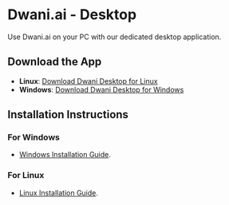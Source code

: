 # Dwani.ai - Desktop

Use Dwani.ai on your PC with our dedicated desktop application. 

## Download the App

- **Linux**: [Download Dwani Desktop for Linux](https://github.com/dwani-ai/dwani-desktop/releases/download/v0.0.2/dwani-desktop-0.0.2.AppImage)
- **Windows**: [Download Dwani Desktop for Windows](https://github.com/dwani-ai/dwani-desktop/releases/download/v0.0.2/dwani-desktop.Setup.0.0.2.exe)

## Installation Instructions

### For Windows
  -  [Windows Installation Guide](windows_installation.md).

### For Linux
  - [Linux Installation Guide](linux_installation.md).

<!-- 
- For Local Server 
---
```bash
./build/bin/llama-server -hf ggml-org/gemma-3-4b-it-GGUF --host 0.0.0.0 --port 18888 --n-gpu-layers 99 --ctx-size 8192 --alias gemma3


run discovery server at 18889 

sudo apt-get update
sudo apt-get install poppler-utils -y

git clone https://github.com/dwani-ai/discovery.git

cd discovery

python3.10 -m venv venv
source venv/bin/activate

pip install -r server-requirements.txt

export VLLM_IP="0.0.0.0"
uvicorn server.main:app --host 0.0.0.0 --port 18889
```

-->

